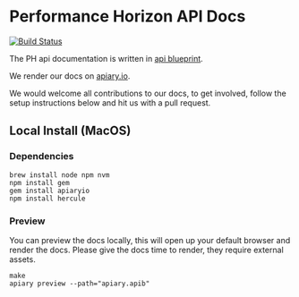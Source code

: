 # Performance Horizon API Docs

[![Build Status](https://travis-ci.org/PerformanceHorizonGroup/apidocs.svg?branch=master)](https://travis-ci.org/PerformanceHorizonGroup/apidocs)

The PH api documentation is written in [api blueprint](https://apiblueprint.org/).

We render our docs on [apiary.io](http://docs.performancehorizon.apiary.io/).

We would welcome all contributions to our docs, to get involved, follow the setup
instructions below and hit us with a pull request.

## Local Install (MacOS)

### Dependencies

```
brew install node npm nvm
npm install gem
gem install apiaryio
npm install hercule
```

### Preview
You can preview the docs locally, this will open up your default browser and
render the docs. Please give the docs time to render, they require external assets.

```
make
apiary preview --path="apiary.apib"
````
